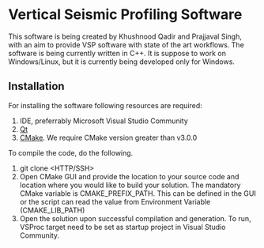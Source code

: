 # Vertical Seismic Profiling Software

This software is being created by Khushnood Qadir and Prajjaval Singh, with an aim to provide VSP software with state of the art workflows. The software is being currently written in C++. It is suppose to work on Windows/Linux, but it is currently being developed only for Windows.


## Installation

For installing the software following resources are required:
1. IDE, preferrably Microsoft Visual Studio Community
2. [Qt](https://www.qt.io/download-open-source)
3. [CMake](https://cmake.org/download/). We require CMake version greater than v3.0.0

To compile the code, do the following.
1. git clone <HTTP/SSH>
2. Open CMake GUI and provide the location to your source code and location where you would like to build your solution. The mandatory CMake variable is CMAKE_PREFIX_PATH. This can be defined in the GUI or the script can read the value from Environment Variable (CMAKE_LIB_PATH)
3. Open the solution upon successful compilation and generation. To run, VSProc target need to be set as startup project in Visual Studio Community.
